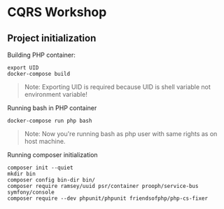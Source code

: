 # CQRS Workshop

## Project initialization

Building PHP container:
```
export UID
docker-compose build
```
> Note: Exporting UID is required because UID is shell variable not environment variable!

Running bash in PHP container
```
docker-compose run php bash
```
> Note: Now you're running bash as php user with same rights as on host machine.

Running composer initialization
```
composer init --quiet
mkdir bin
composer config bin-dir bin/
composer require ramsey/uuid psr/container prooph/service-bus symfony/console
composer require --dev phpunit/phpunit friendsofphp/php-cs-fixer
```
